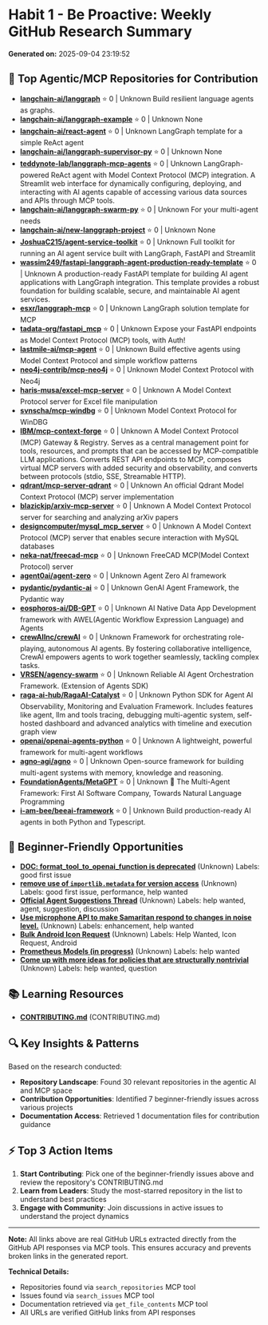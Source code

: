 # Habit 1 - Be Proactive: Weekly GitHub Research Summary

**Generated on:** 2025-09-04 23:19:52

## 🎯 Top Agentic/MCP Repositories for Contribution

- **[langchain-ai/langgraph](https://github.com/langchain-ai/langgraph)** ⭐ 0 | Unknown
  Build resilient language agents as graphs.
- **[langchain-ai/langgraph-example](https://github.com/langchain-ai/langgraph-example)** ⭐ 0 | Unknown
  None
- **[langchain-ai/react-agent](https://github.com/langchain-ai/react-agent)** ⭐ 0 | Unknown
  LangGraph template for a simple ReAct agent
- **[langchain-ai/langgraph-supervisor-py](https://github.com/langchain-ai/langgraph-supervisor-py)** ⭐ 0 | Unknown
  None
- **[teddynote-lab/langgraph-mcp-agents](https://github.com/teddynote-lab/langgraph-mcp-agents)** ⭐ 0 | Unknown
  LangGraph-powered ReAct agent with Model Context Protocol (MCP) integration. A Streamlit web interface for dynamically configuring, deploying, and interacting with AI agents capable of accessing various data sources and APIs through MCP tools.
- **[langchain-ai/langgraph-swarm-py](https://github.com/langchain-ai/langgraph-swarm-py)** ⭐ 0 | Unknown
  For your multi-agent needs
- **[langchain-ai/new-langgraph-project](https://github.com/langchain-ai/new-langgraph-project)** ⭐ 0 | Unknown
  None
- **[JoshuaC215/agent-service-toolkit](https://github.com/JoshuaC215/agent-service-toolkit)** ⭐ 0 | Unknown
  Full toolkit for running an AI agent service built with LangGraph, FastAPI and Streamlit
- **[wassim249/fastapi-langgraph-agent-production-ready-template](https://github.com/wassim249/fastapi-langgraph-agent-production-ready-template)** ⭐ 0 | Unknown
  A production-ready FastAPI template for building AI agent applications with LangGraph integration. This template provides a robust foundation for building scalable, secure, and maintainable AI agent services.
- **[esxr/langgraph-mcp](https://github.com/esxr/langgraph-mcp)** ⭐ 0 | Unknown
  LangGraph solution template for MCP
- **[tadata-org/fastapi_mcp](https://github.com/tadata-org/fastapi_mcp)** ⭐ 0 | Unknown
  Expose your FastAPI endpoints as Model Context Protocol (MCP) tools, with Auth!
- **[lastmile-ai/mcp-agent](https://github.com/lastmile-ai/mcp-agent)** ⭐ 0 | Unknown
  Build effective agents using Model Context Protocol and simple workflow patterns
- **[neo4j-contrib/mcp-neo4j](https://github.com/neo4j-contrib/mcp-neo4j)** ⭐ 0 | Unknown
  Model Context Protocol with Neo4j
- **[haris-musa/excel-mcp-server](https://github.com/haris-musa/excel-mcp-server)** ⭐ 0 | Unknown
  A Model Context Protocol server for Excel file manipulation
- **[svnscha/mcp-windbg](https://github.com/svnscha/mcp-windbg)** ⭐ 0 | Unknown
  Model Context Protocol for WinDBG
- **[IBM/mcp-context-forge](https://github.com/IBM/mcp-context-forge)** ⭐ 0 | Unknown
  A Model Context Protocol (MCP) Gateway & Registry. Serves as a central management point for tools, resources, and prompts that can be accessed by MCP-compatible LLM applications. Converts REST API endpoints to MCP, composes virtual MCP servers with added security and observability, and converts between protocols (stdio, SSE, Streamable HTTP).
- **[qdrant/mcp-server-qdrant](https://github.com/qdrant/mcp-server-qdrant)** ⭐ 0 | Unknown
  An official Qdrant Model Context Protocol (MCP) server implementation
- **[blazickjp/arxiv-mcp-server](https://github.com/blazickjp/arxiv-mcp-server)** ⭐ 0 | Unknown
  A Model Context Protocol server for searching and analyzing arXiv papers
- **[designcomputer/mysql_mcp_server](https://github.com/designcomputer/mysql_mcp_server)** ⭐ 0 | Unknown
  A Model Context Protocol (MCP) server that enables secure interaction with MySQL databases
- **[neka-nat/freecad-mcp](https://github.com/neka-nat/freecad-mcp)** ⭐ 0 | Unknown
  FreeCAD MCP(Model Context Protocol) server
- **[agent0ai/agent-zero](https://github.com/agent0ai/agent-zero)** ⭐ 0 | Unknown
  Agent Zero AI framework
- **[pydantic/pydantic-ai](https://github.com/pydantic/pydantic-ai)** ⭐ 0 | Unknown
  GenAI Agent Framework, the Pydantic way
- **[eosphoros-ai/DB-GPT](https://github.com/eosphoros-ai/DB-GPT)** ⭐ 0 | Unknown
  AI Native Data App Development framework with AWEL(Agentic Workflow Expression Language) and Agents
- **[crewAIInc/crewAI](https://github.com/crewAIInc/crewAI)** ⭐ 0 | Unknown
  Framework for orchestrating role-playing, autonomous AI agents. By fostering collaborative intelligence, CrewAI empowers agents to work together seamlessly, tackling complex tasks.
- **[VRSEN/agency-swarm](https://github.com/VRSEN/agency-swarm)** ⭐ 0 | Unknown
  Reliable AI Agent Orchestration Framework. (Extension of Agents SDK)
- **[raga-ai-hub/RagaAI-Catalyst](https://github.com/raga-ai-hub/RagaAI-Catalyst)** ⭐ 0 | Unknown
  Python SDK for Agent AI Observability, Monitoring and Evaluation Framework. Includes features like agent, llm and tools tracing, debugging multi-agentic system, self-hosted dashboard and advanced analytics with timeline and execution graph view 
- **[openai/openai-agents-python](https://github.com/openai/openai-agents-python)** ⭐ 0 | Unknown
  A lightweight, powerful framework for multi-agent workflows
- **[agno-agi/agno](https://github.com/agno-agi/agno)** ⭐ 0 | Unknown
  Open-source framework for building multi-agent systems with memory, knowledge and reasoning.
- **[FoundationAgents/MetaGPT](https://github.com/FoundationAgents/MetaGPT)** ⭐ 0 | Unknown
  🌟 The Multi-Agent Framework: First AI Software Company, Towards Natural Language Programming
- **[i-am-bee/beeai-framework](https://github.com/i-am-bee/beeai-framework)** ⭐ 0 | Unknown
  Build production-ready AI agents in both Python and Typescript.

## 🌱 Beginner-Friendly Opportunities

- **[DOC: format_tool_to_openai_function is deprecated](https://github.com/langchain-ai/langgraph/issues/160)** (Unknown)
  Labels: good first issue
- **[remove use of `importlib.metadata` for version access](https://github.com/langchain-ai/langgraph/issues/5040)** (Unknown)
  Labels: good first issue, performance, help wanted
- **[Official Agent Suggestions Thread](https://github.com/huginn/huginn/issues/353)** (Unknown)
  Labels: help wanted, agent, suggestion, discussion
- **[Use microphone API to make Samaritan respond to changes in noise level.](https://github.com/ChemiKhazi/Samaritan/issues/6)** (Unknown)
  Labels: enhancement, help wanted
- **[Bulk Android Icon Request](https://github.com/materialos/icons/issues/56)** (Unknown)
  Labels: Help Wanted, Icon Request, Android
- **[Prometheus Models (in progress)](https://github.com/lsa-pucrs/mas-pc-pucrs-2016/issues/35)** (Unknown)
  Labels: help wanted
- **[Come up with more ideas for policies that are structurally nontrivial](https://github.com/neurosyntax/policy-smoothing/issues/5)** (Unknown)
  Labels: help wanted, question

## 📚 Learning Resources

- **[CONTRIBUTING.md](https://github.com/langchain-ai/langgraph/blob/main/CONTRIBUTING.md)** (CONTRIBUTING.md)

## 🔍 Key Insights & Patterns

Based on the research conducted:

- **Repository Landscape**: Found 30 relevant repositories in the agentic AI and MCP space
- **Contribution Opportunities**: Identified 7 beginner-friendly issues across various projects
- **Documentation Access**: Retrieved 1 documentation files for contribution guidance

## ⚡ Top 3 Action Items

1. **Start Contributing**: Pick one of the beginner-friendly issues above and review the repository's CONTRIBUTING.md
2. **Learn from Leaders**: Study the most-starred repository in the list to understand best practices
3. **Engage with Community**: Join discussions in active issues to understand the project dynamics

---

**Note:** All links above are real GitHub URLs extracted directly from the GitHub API responses via MCP tools.
This ensures accuracy and prevents broken links in the generated report.

**Technical Details:**
- Repositories found via `search_repositories` MCP tool
- Issues found via `search_issues` MCP tool  
- Documentation retrieved via `get_file_contents` MCP tool
- All URLs are verified GitHub links from API responses